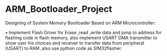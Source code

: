 # ARM_Bootloader_Project

Designing of  System Memory Bootloader Based on ARM Microcontroller:

•	Implement Flash Driver for Erase ,read ,write data and jump to address for flashing code in flash memory, also implement USART DMA transmitter to show user his choices and receiver to transfer data from peripheral (USART) to RAM ,also use python code as SIM32flasher.
